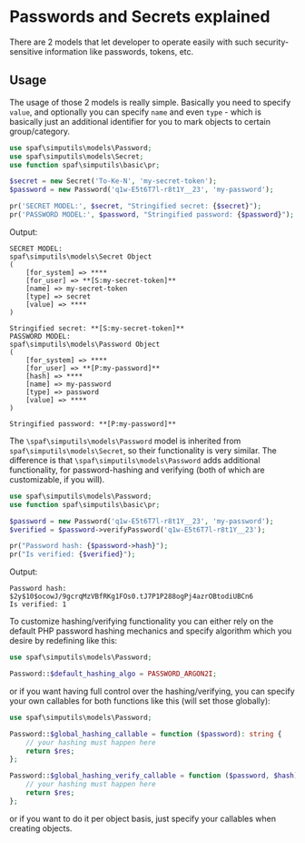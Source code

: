 # Passwords and Secrets explained

There are 2 models that let developer to operate easily with such security-sensitive information
like passwords, tokens, etc.

## Usage

The usage of those 2 models is really simple. Basically you need to specify `value`,
and optionally you can specify `name` and even `type` - which is basically just an additional 
identifier for you to mark objects to certain group/category.

```php
use spaf\simputils\models\Password;
use spaf\simputils\models\Secret;
use function spaf\simputils\basic\pr;

$secret = new Secret('To-Ke-N', 'my-secret-token');
$password = new Password('q1w-E5t6T7l-r8t1Y__23', 'my-password');

pr('SECRET MODEL:', $secret, "Stringified secret: {$secret}");
pr('PASSWORD MODEL:', $password, "Stringified password: {$password}");

```

Output:
```text
SECRET MODEL:
spaf\simputils\models\Secret Object
(
    [for_system] => ****
    [for_user] => **[S:my-secret-token]**
    [name] => my-secret-token
    [type] => secret
    [value] => ****
)

Stringified secret: **[S:my-secret-token]**
PASSWORD MODEL:
spaf\simputils\models\Password Object
(
    [for_system] => ****
    [for_user] => **[P:my-password]**
    [hash] => ****
    [name] => my-password
    [type] => password
    [value] => ****
)

Stringified password: **[P:my-password]**
```

The `\spaf\simputils\models\Password` model is inherited from `spaf\simputils\models\Secret`,
so their functionality is very similar.
The difference is that `\spaf\simputils\models\Password` adds additional functionality,
for password-hashing and verifying (both of which are customizable, if you will).

```php
use spaf\simputils\models\Password;
use function spaf\simputils\basic\pr;

$password = new Password('q1w-E5t6T7l-r8t1Y__23', 'my-password');
$verified = $password->verifyPassword('q1w-E5t6T7l-r8t1Y__23');

pr("Password hash: {$password->hash}");
pr("Is verified: {$verified}");

```

Output:
```text
Password hash: $2y$10$ocowJ/9gcrqMzVBfRKg1FOs0.tJ7P1P288ogPj4azrOBtodiUBCn6
Is verified: 1
```

To customize hashing/verifying functionality you can either rely on the default PHP
password hashing mechanics and specify algorithm which you desire by redefining like this:

```PHP
use spaf\simputils\models\Password;

Password::$default_hashing_algo = PASSWORD_ARGON2I;
```

or if you want having full control over the hashing/verifying, you can specify your own
callables for both functions like this (will set those globally):

```php
use spaf\simputils\models\Password;

Password::$global_hashing_callable = function ($password): string {
	// your hashing must happen here
	return $res;
};

Password::$global_hashing_verify_callable = function ($password, $hash): bool {
	// your hashing must happen here
	return $res;
};

```

or if you want to do it per object basis, just specify your callables when creating objects.
